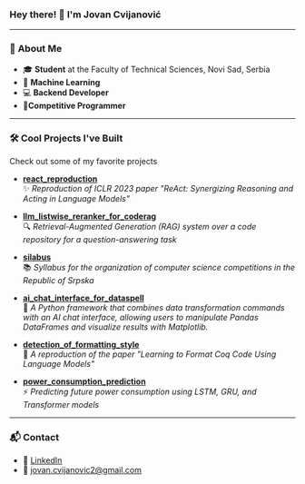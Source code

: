 ### Hey there! 👋 I'm Jovan Cvijanović  

---  

### 🌟 **About Me**  
- 🎓 **Student** at the Faculty of Technical Sciences, Novi Sad, Serbia  
- 🤖 **Machine Learning**
- 💻 **Backend Developer**
- 👾**Competitive Programmer**

---  

### 🛠️ **Cool Projects I've Built**  
Check out some of my favorite projects

- [**react_reproduction**](https://github.com/AStroCvijo/react_reproduction)  
✨ *Reproduction of ICLR 2023 paper "ReAct: Synergizing Reasoning and Acting in Language Models"*

- [**llm_listwise_reranker_for_coderag**](https://github.com/AStroCvijo/llm_listwise_reranker_for_coderag)  
🔍 *Retrieval-Augmented Generation (RAG) system over a code repository for a question-answering task*

- [**silabus**](https://github.com/LukaNedimovic/silabus)  
📚 *Syllabus for the organization of computer science competitions in the Republic of Srpska*  

- [**ai_chat_interface_for_dataspell**](https://github.com/AStroCvijo/ai_chat_interface_for_dataspell)  
💬 *A Python framework that combines data transformation commands with an AI chat interface, allowing users to manipulate Pandas DataFrames and visualize results with Matplotlib.*  

- [**detection_of_formatting_style**](https://github.com/AStroCvijo/detection_of_formatting_style)  
📜 *A reproduction of the paper "Learning to Format Coq Code Using Language Models"*  

- [**power_consumption_prediction**](https://github.com/AStroCvijo/power_consumption_prediction)  
⚡ *Predicting future power consumption using LSTM, GRU, and Transformer models*  

---  

### 📬 **Contact**  
- 💼 [LinkedIn](https://www.linkedin.com/in/jovan-cvijanović-328464111)  
- 📧 [jovan.cvijanovic2@gmail.com](mailto:jovan.cvijanovic2@gmail.com)  
